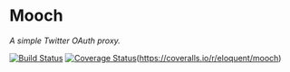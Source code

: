 # Mooch

*A simple Twitter OAuth proxy.*

[![Build Status]][Latest build]
[![Coverage Status]][Test coverage report](https://coveralls.io/r/eloquent/mooch)

<!-- References -->
[Build Status]: https://api.travis-ci.org/eloquent/mooch.png
[Coverage Status]: https://coveralls.io/repos/eloquent/mooch/badge.png
[Latest build]: http://travis-ci.org/eloquent/mooch
[Test coverage report]: https://coveralls.io/r/eloquent/mooch
